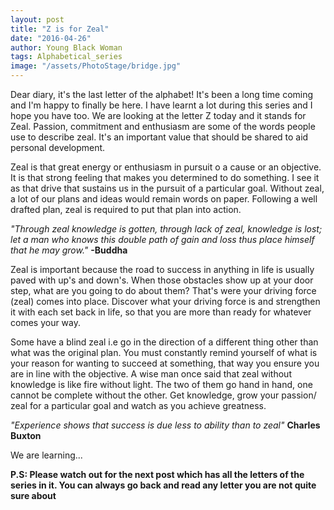 ```yaml
---
layout: post
title: "Z is for Zeal"
date: "2016-04-26"
author: Young Black Woman
tags: Alphabetical_series
image: "/assets/PhotoStage/bridge.jpg"
---
```


Dear diary, it's the last letter of the alphabet! It's been a long time coming and I'm happy to finally be here. I have learnt a lot during this series and I hope you have too. We are looking at the letter Z today and it stands for Zeal. Passion, commitment and enthusiasm are some of the words people use to describe zeal. It's an important value that should be shared to aid personal development.

Zeal is that great energy or enthusiasm in pursuit o a cause or an objective. It is that strong feeling that makes you determined to do something. I see it as that drive that sustains us in the pursuit of a particular goal. Without zeal, a lot of our plans and ideas would remain words on paper. Following a well drafted plan, zeal is required to put that plan into action.

*"Through zeal knowledge is gotten, through lack of zeal, knowledge is lost; let a man who knows this double path of gain and loss thus place himself that he may grow."* **-Buddha**

Zeal is important because the road to success in anything in life is usually paved with up's and down's. When those obstacles show up at your door step, what are you going to do about them? That's were your driving force (zeal) comes into place. Discover what your driving force is and strengthen it with each set back in life, so that you are more than ready for whatever comes your way.

Some have a blind zeal i.e go in the direction of a different thing other than what was the original plan. You must constantly remind yourself of what is your reason for wanting to succeed at something, that way you ensure you are in line with the objective. A wise man once said that zeal without knowledge is like fire without light. The two of them go hand in hand, one cannot be complete without the other. Get knowledge, grow your passion/ zeal for a particular goal and watch as you achieve greatness.

*"Experience shows that success is due less to ability than to zeal"* **Charles Buxton**

We are learning...

**P.S: Please watch out for the next post which has all the letters of the series in it. You can always go back and read any letter you are not quite sure about**
